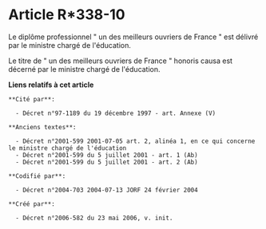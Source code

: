 # Article R*338-10

Le diplôme professionnel " un des meilleurs ouvriers de France " est délivré par le ministre chargé de l'éducation.

Le titre de " un des meilleurs ouvriers de France " honoris causa est décerné par le ministre chargé de l'éducation.

**Liens relatifs à cet article**

	**Cité par**:

	  - Décret n°97-1189 du 19 décembre 1997 - art. Annexe (V)

	**Anciens textes**:

	  - Décret n°2001-599 2001-07-05 art. 2, alinéa 1, en ce qui concerne le ministre chargé de l'éducation
	  - Décret n°2001-599 du 5 juillet 2001 - art. 1 (Ab)
	  - Décret n°2001-599 du 5 juillet 2001 - art. 2 (Ab)

	**Codifié par**:

	  - Décret n°2004-703 2004-07-13 JORF 24 février 2004

	**Créé par**:

	  - Décret n°2006-582 du 23 mai 2006, v. init.
